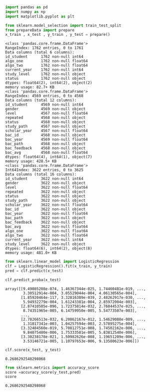 ```python
import pandas as pd
import numpy as np
import matplotlib.pyplot as plt
```


```python
from sklearn.model_selection import train_test_split
from prepareData import prepare
x_train , x_test , y_train , y_test = prepare()
```

    <class 'pandas.core.frame.DataFrame'>
    RangeIndex: 1762 entries, 0 to 1761
    Data columns (total 6 columns):
    id_student      1762 non-null int64
    algo_one        1762 non-null float64
    algo_two        1762 non-null float64
    current_year    1762 non-null int64
    study_level     1762 non-null object
    status          1762 non-null object
    dtypes: float64(2), int64(2), object(2)
    memory usage: 82.7+ KB
    <class 'pandas.core.frame.DataFrame'>
    RangeIndex: 4569 entries, 0 to 4568
    Data columns (total 12 columns):
    id_student      4569 non-null int64
    gender          4569 non-null object
    level           4567 non-null float64
    repeated        4568 non-null object
    status          4568 non-null object
    study_path      4567 non-null object
    scholar_year    4567 non-null float64
    bac_id          4568 non-null object
    bac_year        4569 non-null float64
    bac_path        4568 non-null object
    bac_feedback    4568 non-null object
    bac_avg         4568 non-null float64
    dtypes: float64(4), int64(1), object(7)
    memory usage: 428.5+ KB
    <class 'pandas.core.frame.DataFrame'>
    Int64Index: 3622 entries, 0 to 3625
    Data columns (total 16 columns):
    id_student      3622 non-null int64
    gender          3622 non-null object
    level           3622 non-null float64
    repeated        3622 non-null object
    status          3622 non-null object
    study_path      3622 non-null object
    scholar_year    3622 non-null float64
    bac_id          3622 non-null object
    bac_year        3622 non-null float64
    bac_path        3622 non-null object
    bac_feedback    3622 non-null object
    bac_avg         3622 non-null float64
    algo_one        3622 non-null float64
    algo_two        3622 non-null float64
    current_year    3622 non-null int64
    study_level     3622 non-null object
    dtypes: float64(6), int64(2), object(8)
    memory usage: 481.0+ KB
    


```python
from sklearn.linear_model import LogisticRegression
clf = LogisticRegression().fit(x_train, y_train)
pred = clf.predict(x_test)
```


```python
clf.predict_proba(x_test)
```




    array([[9.49085208e-074, 1.46367344e-025, 1.74460481e-019, ...,
            3.30512914e-004, 3.05529044e-004, 4.06130565e-004],
           [1.85920464e-117, 3.32816309e-039, 2.48262917e-030, ...,
            5.94932279e-004, 1.61243381e-004, 2.85972004e-003],
           [2.87410505e-096, 1.72375814e-032, 2.76044537e-025, ...,
            8.74351965e-005, 6.14759950e-005, 5.54773507e-003],
           ...,
           [2.78266513e-032, 6.20862167e-012, 1.54629088e-009, ...,
            1.31817341e-003, 1.04257594e-003, 2.57895275e-004],
           [3.32484560e-019, 5.70812751e-008, 1.74502162e-006, ...,
            9.84075480e-006, 1.75333581e-005, 5.83812540e-006],
           [3.30238178e-021, 1.50982626e-008, 1.19651209e-006, ...,
            3.53146721e-005, 1.10797653e-006, 9.13580623e-006]])




```python
clf.score(x_test, y_test)
```




    0.2686292548298068




```python
from sklearn.metrics import accuracy_score
score =accuracy_score(y_test,pred)
score
```




    0.2686292548298068


